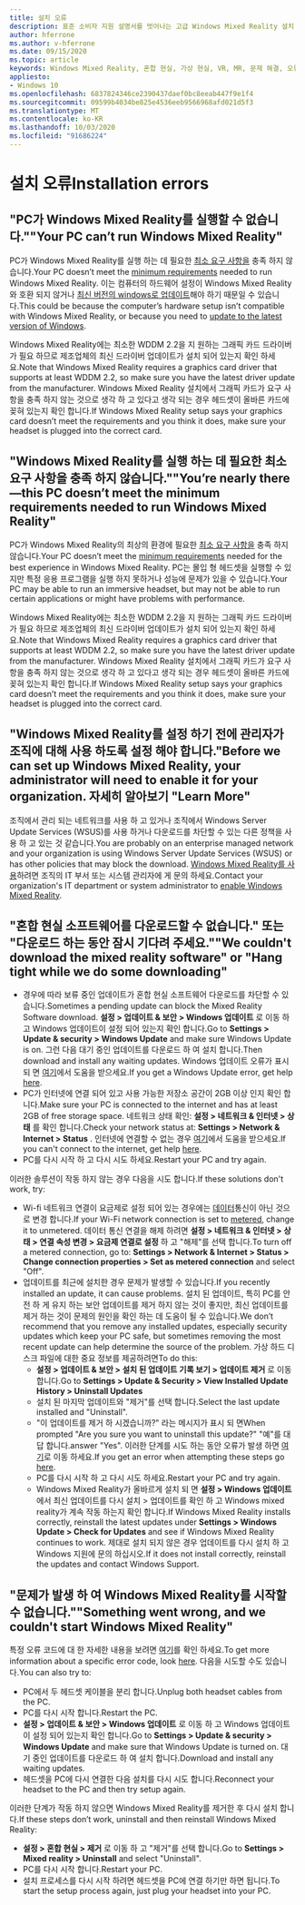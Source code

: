 ```yaml
---
title: 설치 오류
description: 표준 소비자 지원 설명서를 벗어나는 고급 Windows Mixed Reality 설치 오류 문제 해결
author: hferrone
ms.author: v-hferrone
ms.date: 09/15/2020
ms.topic: article
keywords: Windows Mixed Reality, 혼합 현실, 가상 현실, VR, MR, 문제 해결, 오류, 도움말, 지원, 설치
appliesto:
- Windows 10
ms.openlocfilehash: 6837824346ce2390437daef0bc8eeab447f9e1f4
ms.sourcegitcommit: 09599b4034be825e4536eeb9566968afd021d5f3
ms.translationtype: MT
ms.contentlocale: ko-KR
ms.lasthandoff: 10/03/2020
ms.locfileid: "91686224"
---
```

# <a name="installation-errors"></a><span data-ttu-id="afb73-104">설치 오류</span><span class="sxs-lookup"><span data-stu-id="afb73-104">Installation errors</span></span>

## <a name="your-pc-cant-run-windows-mixed-reality"></a><span data-ttu-id="afb73-105">"PC가 Windows Mixed Reality를 실행할 수 없습니다."</span><span class="sxs-lookup"><span data-stu-id="afb73-105">"Your PC can’t run Windows Mixed Reality"</span></span>

<span data-ttu-id="afb73-106">PC가 Windows Mixed Reality를 실행 하는 데 필요한 [최소 요구 사항을](https://support.microsoft.com/en-us/help/4039260/windows-10-mixed-reality-pc-hardware-guidelines) 충족 하지 않습니다.</span><span class="sxs-lookup"><span data-stu-id="afb73-106">Your PC doesn’t meet the [minimum requirements](https://support.microsoft.com/en-us/help/4039260/windows-10-mixed-reality-pc-hardware-guidelines) needed to run Windows Mixed Reality.</span></span> <span data-ttu-id="afb73-107">이는 컴퓨터의 하드웨어 설정이 Windows Mixed Reality와 호환 되지 않거나 [최신 버전의 windows로 업데이트](https://support.microsoft.com/en-us/help/12373/windows-update-faq)해야 하기 때문일 수 있습니다.</span><span class="sxs-lookup"><span data-stu-id="afb73-107">This could be because the computer’s hardware setup isn’t compatible with Windows Mixed Reality, or because you need to [update to the latest version of Windows](https://support.microsoft.com/en-us/help/12373/windows-update-faq).</span></span> 

<span data-ttu-id="afb73-108">Windows Mixed Reality에는 최소한 WDDM 2.2을 지 원하는 그래픽 카드 드라이버가 필요 하므로 제조업체의 최신 드라이버 업데이트가 설치 되어 있는지 확인 하세요.</span><span class="sxs-lookup"><span data-stu-id="afb73-108">Note that Windows Mixed Reality requires a graphics card driver that supports at least WDDM 2.2, so make sure you have the latest driver update from the manufacturer.</span></span> <span data-ttu-id="afb73-109">Windows Mixed Reality 설치에서 그래픽 카드가 요구 사항을 충족 하지 않는 것으로 생각 하 고 있다고 생각 되는 경우 헤드셋이 올바른 카드에 꽂혀 있는지 확인 합니다.</span><span class="sxs-lookup"><span data-stu-id="afb73-109">If Windows Mixed Reality setup says your graphics card doesn’t meet the requirements and you think it does, make sure your headset is plugged into the correct card.</span></span>

## <a name="youre-nearly-therethis-pc-doesnt-meet-the-minimum-requirements-needed-to-run-windows-mixed-reality"></a><span data-ttu-id="afb73-110">"Windows Mixed Reality를 실행 하는 데 필요한 최소 요구 사항을 충족 하지 않습니다."</span><span class="sxs-lookup"><span data-stu-id="afb73-110">"You’re nearly there—this PC doesn’t meet the minimum requirements needed to run Windows Mixed Reality"</span></span>

<span data-ttu-id="afb73-111">PC가 Windows Mixed Reality의 최상의 환경에 필요한 [최소 요구 사항을](https://support.microsoft.com/en-us/help/4039260/windows-10-mixed-reality-pc-hardware-guidelines) 충족 하지 않습니다.</span><span class="sxs-lookup"><span data-stu-id="afb73-111">Your PC doesn’t meet the [minimum requirements](https://support.microsoft.com/en-us/help/4039260/windows-10-mixed-reality-pc-hardware-guidelines) needed for the best experience in Windows Mixed Reality.</span></span> <span data-ttu-id="afb73-112">PC는 몰입 형 헤드셋을 실행할 수 있지만 특정 응용 프로그램을 실행 하지 못하거나 성능에 문제가 있을 수 있습니다.</span><span class="sxs-lookup"><span data-stu-id="afb73-112">Your PC may be able to run an immersive headset, but may not be able to run certain applications or might have problems with performance.</span></span>

<span data-ttu-id="afb73-113">Windows Mixed Reality에는 최소한 WDDM 2.2을 지 원하는 그래픽 카드 드라이버가 필요 하므로 제조업체의 최신 드라이버 업데이트가 설치 되어 있는지 확인 하세요.</span><span class="sxs-lookup"><span data-stu-id="afb73-113">Note that Windows Mixed Reality requires a graphics card driver that supports at least WDDM 2.2, so make sure you have the latest driver update from the manufacturer.</span></span> <span data-ttu-id="afb73-114">Windows Mixed Reality 설치에서 그래픽 카드가 요구 사항을 충족 하지 않는 것으로 생각 하 고 있다고 생각 되는 경우 헤드셋이 올바른 카드에 꽂혀 있는지 확인 합니다.</span><span class="sxs-lookup"><span data-stu-id="afb73-114">If Windows Mixed Reality setup says your graphics card doesn’t meet the requirements and you think it does, make sure your headset is plugged into the correct card.</span></span>

## <a name="before-we-can-set-up-windows-mixed-reality-your-administrator-will-need-to-enable-it-for-your-organization-learn-more"></a><span data-ttu-id="afb73-115">"Windows Mixed Reality를 설정 하기 전에 관리자가 조직에 대해 사용 하도록 설정 해야 합니다.</span><span class="sxs-lookup"><span data-stu-id="afb73-115">"Before we can set up Windows Mixed Reality, your administrator will need to enable it for your organization.</span></span> <span data-ttu-id="afb73-116">자세히 알아보기 "</span><span class="sxs-lookup"><span data-stu-id="afb73-116">Learn More"</span></span>

<span data-ttu-id="afb73-117">조직에서 관리 되는 네트워크를 사용 하 고 있거나 조직에서 Windows Server Update Services (WSUS)를 사용 하거나 다운로드를 차단할 수 있는 다른 정책을 사용 하 고 있는 것 같습니다.</span><span class="sxs-lookup"><span data-stu-id="afb73-117">You are probably on an enterprise managed network and your organization is using Windows Server Update Services (WSUS) or has other policies that may block the download.</span></span> <span data-ttu-id="afb73-118">[Windows Mixed Reality를 사용](https://docs.microsoft.com/windows/application-management/manage-windows-mixed-reality#enable)하려면 조직의 IT 부서 또는 시스템 관리자에 게 문의 하세요.</span><span class="sxs-lookup"><span data-stu-id="afb73-118">Contact your organization's IT department or system administrator to [enable Windows Mixed Reality](https://docs.microsoft.com/windows/application-management/manage-windows-mixed-reality#enable).</span></span>

## <a name="we-couldnt-download-the-mixed-reality-software-or-hang-tight-while-we-do-some-downloading"></a><span data-ttu-id="afb73-119">"혼합 현실 소프트웨어를 다운로드할 수 없습니다." 또는 "다운로드 하는 동안 잠시 기다려 주세요."</span><span class="sxs-lookup"><span data-stu-id="afb73-119">"We couldn't download the mixed reality software" or "Hang tight while we do some downloading"</span></span>

* <span data-ttu-id="afb73-120">경우에 따라 보류 중인 업데이트가 혼합 현실 소프트웨어 다운로드를 차단할 수 있습니다.</span><span class="sxs-lookup"><span data-stu-id="afb73-120">Sometimes a pending update can block the Mixed Reality Software download.</span></span> <span data-ttu-id="afb73-121">**설정 > 업데이트 & 보안 > Windows 업데이트** 로 이동 하 고 Windows 업데이트이 설정 되어 있는지 확인 합니다.</span><span class="sxs-lookup"><span data-stu-id="afb73-121">Go to **Settings > Update & security > Windows Update** and make sure Windows Update is on.</span></span> <span data-ttu-id="afb73-122">그런 다음 대기 중인 업데이트를 다운로드 하 여 설치 합니다.</span><span class="sxs-lookup"><span data-stu-id="afb73-122">Then download and install any waiting updates.</span></span> <span data-ttu-id="afb73-123">Windows 업데이트 오류가 표시 되 면 [여기](https://support.microsoft.com/en-us/help/10164/fix-windows-update-errors)에서 도움을 받으세요.</span><span class="sxs-lookup"><span data-stu-id="afb73-123">If you get a Windows Update error, get help [here](https://support.microsoft.com/en-us/help/10164/fix-windows-update-errors).</span></span>
* <span data-ttu-id="afb73-124">PC가 인터넷에 연결 되어 있고 사용 가능한 저장소 공간이 2GB 이상 인지 확인 합니다.</span><span class="sxs-lookup"><span data-stu-id="afb73-124">Make sure your PC is connected to the internet and has at least 2GB of free storage space.</span></span> <span data-ttu-id="afb73-125">네트워크 상태 확인: **설정 > 네트워크 & 인터넷 > 상태** 를 확인 합니다.</span><span class="sxs-lookup"><span data-stu-id="afb73-125">Check your network status at: **Settings > Network & Internet > Status** .</span></span> <span data-ttu-id="afb73-126">인터넷에 연결할 수 없는 경우 [여기](https://support.microsoft.com/en-us/help/10741/windows-10-fix-network-connection-issues)에서 도움을 받으세요.</span><span class="sxs-lookup"><span data-stu-id="afb73-126">If you can't connect to the internet, get help [here](https://support.microsoft.com/en-us/help/10741/windows-10-fix-network-connection-issues).</span></span>  
* <span data-ttu-id="afb73-127">PC를 다시 시작 하 고 다시 시도 하세요.</span><span class="sxs-lookup"><span data-stu-id="afb73-127">Restart your PC and try again.</span></span> 

<span data-ttu-id="afb73-128">이러한 솔루션이 작동 하지 않는 경우 다음을 시도 합니다.</span><span class="sxs-lookup"><span data-stu-id="afb73-128">If these solutions don't work, try:</span></span>
* <span data-ttu-id="afb73-129">Wi-fi 네트워크 연결이 요금제로 설정 되어 있는 경우에는 [데이터](https://support.microsoft.com/en-us/help/17452/windows-metered-internet-connections-faq)통신이 아닌 것으로 변경 합니다.</span><span class="sxs-lookup"><span data-stu-id="afb73-129">If your Wi-Fi network connection is set to [metered](https://support.microsoft.com/en-us/help/17452/windows-metered-internet-connections-faq), change it to unmetered.</span></span> <span data-ttu-id="afb73-130">데이터 통신 연결을 해제 하려면 **설정 > 네트워크 & 인터넷 > 상태 > 연결 속성 변경 > 요금제 연결로 설정** 하 고 "해제"를 선택 합니다.</span><span class="sxs-lookup"><span data-stu-id="afb73-130">To turn off a metered connection, go to: **Settings > Network & Internet > Status > Change connection properties > Set as metered connection** and select "Off".</span></span>  
* <span data-ttu-id="afb73-131">업데이트를 최근에 설치한 경우 문제가 발생할 수 있습니다.</span><span class="sxs-lookup"><span data-stu-id="afb73-131">If you recently installed an update, it can cause problems.</span></span> <span data-ttu-id="afb73-132">설치 된 업데이트, 특히 PC를 안전 하 게 유지 하는 보안 업데이트를 제거 하지 않는 것이 좋지만, 최신 업데이트를 제거 하는 것이 문제의 원인을 확인 하는 데 도움이 될 수 있습니다.</span><span class="sxs-lookup"><span data-stu-id="afb73-132">We don’t recommend that you remove any installed updates, especially security updates which keep your PC safe, but sometimes removing the most recent update can help determine the source of the problem.</span></span> <span data-ttu-id="afb73-133">가상 하드 디스크 파일에 대한 중요 정보를 제공하려면</span><span class="sxs-lookup"><span data-stu-id="afb73-133">To do this:</span></span> 
    * <span data-ttu-id="afb73-134">**설정 > 업데이트 & 보안 > 설치 된 업데이트 기록 보기 > 업데이트 제거** 로 이동 합니다.</span><span class="sxs-lookup"><span data-stu-id="afb73-134">Go to **Settings > Update & Security > View Installed Update History > Uninstall Updates**</span></span>
    * <span data-ttu-id="afb73-135">설치 된 마지막 업데이트와 "제거"를 선택 합니다.</span><span class="sxs-lookup"><span data-stu-id="afb73-135">Select the last update installed and "Uninstall".</span></span>
    * <span data-ttu-id="afb73-136">"이 업데이트를 제거 하 시겠습니까?" 라는 메시지가 표시 되 면</span><span class="sxs-lookup"><span data-stu-id="afb73-136">When prompted "Are you sure you want to uninstall this update?"</span></span> <span data-ttu-id="afb73-137">"예"를 대답 합니다.</span><span class="sxs-lookup"><span data-stu-id="afb73-137">answer "Yes".</span></span> <span data-ttu-id="afb73-138">이러한 단계를 시도 하는 동안 오류가 발생 하면 [여기](https://support.microsoft.com/en-us/help/10164/fix-windows-update-errors)로 이동 하세요.</span><span class="sxs-lookup"><span data-stu-id="afb73-138">If you get an error when attempting these steps go [here](https://support.microsoft.com/en-us/help/10164/fix-windows-update-errors).</span></span> 
    * <span data-ttu-id="afb73-139">PC를 다시 시작 하 고 다시 시도 하세요.</span><span class="sxs-lookup"><span data-stu-id="afb73-139">Restart your PC and try again.</span></span> 
    * <span data-ttu-id="afb73-140">Windows Mixed Reality가 올바르게 설치 되 면 **설정 > Windows 업데이트** 에서 최신 업데이트를 다시 설치 > 업데이트를 확인 하 고 Windows mixed reality가 계속 작동 하는지 확인 합니다.</span><span class="sxs-lookup"><span data-stu-id="afb73-140">If Windows Mixed Reality installs correctly, reinstall the latest updates under **Settings > Windows Update > Check for Updates** and see if Windows Mixed Reality continues to work.</span></span> <span data-ttu-id="afb73-141">제대로 설치 되지 않은 경우 업데이트를 다시 설치 하 고 Windows 지원에 문의 하십시오.</span><span class="sxs-lookup"><span data-stu-id="afb73-141">If it does not install correctly, reinstall the updates and contact Windows Support.</span></span> 

## <a name="something-went-wrong-and-we-couldnt-start-windows-mixed-reality"></a><span data-ttu-id="afb73-142">"문제가 발생 하 여 Windows Mixed Reality를 시작할 수 없습니다."</span><span class="sxs-lookup"><span data-stu-id="afb73-142">"Something went wrong, and we couldn't start Windows Mixed Reality"</span></span>
<span data-ttu-id="afb73-143">특정 오류 코드에 대 한 자세한 내용을 보려면 [여기](error-codes.md)를 확인 하세요.</span><span class="sxs-lookup"><span data-stu-id="afb73-143">To get more information about a specific error code, look [here](error-codes.md).</span></span> <span data-ttu-id="afb73-144">다음을 시도할 수도 있습니다.</span><span class="sxs-lookup"><span data-stu-id="afb73-144">You can also try to:</span></span>

* <span data-ttu-id="afb73-145">PC에서 두 헤드셋 케이블을 분리 합니다.</span><span class="sxs-lookup"><span data-stu-id="afb73-145">Unplug both headset cables from the PC.</span></span>
* <span data-ttu-id="afb73-146">PC를 다시 시작 합니다.</span><span class="sxs-lookup"><span data-stu-id="afb73-146">Restart the PC.</span></span>
* <span data-ttu-id="afb73-147">**설정 > 업데이트 & 보안 > Windows 업데이트** 로 이동 하 고 Windows 업데이트이 설정 되어 있는지 확인 합니다.</span><span class="sxs-lookup"><span data-stu-id="afb73-147">Go to **Settings > Update & security > Windows Update** and make sure that Windows Update is turned on.</span></span> <span data-ttu-id="afb73-148">대기 중인 업데이트를 다운로드 하 여 설치 합니다.</span><span class="sxs-lookup"><span data-stu-id="afb73-148">Download and install any waiting updates.</span></span>
* <span data-ttu-id="afb73-149">헤드셋을 PC에 다시 연결한 다음 설치를 다시 시도 합니다.</span><span class="sxs-lookup"><span data-stu-id="afb73-149">Reconnect your headset to the PC and then try setup again.</span></span>

<span data-ttu-id="afb73-150">이러한 단계가 작동 하지 않으면 Windows Mixed Reality를 제거한 후 다시 설치 합니다.</span><span class="sxs-lookup"><span data-stu-id="afb73-150">If these steps don’t work, uninstall and then reinstall Windows Mixed Reality:</span></span>
* <span data-ttu-id="afb73-151">**설정 > 혼합 현실 > 제거** 로 이동 하 고 "제거"를 선택 합니다.</span><span class="sxs-lookup"><span data-stu-id="afb73-151">Go to **Settings > Mixed reality > Uninstall** and select "Uninstall".</span></span> 
* <span data-ttu-id="afb73-152">PC를 다시 시작 합니다.</span><span class="sxs-lookup"><span data-stu-id="afb73-152">Restart your PC.</span></span> 
* <span data-ttu-id="afb73-153">설치 프로세스를 다시 시작 하려면 헤드셋을 PC에 연결 하기만 하면 됩니다.</span><span class="sxs-lookup"><span data-stu-id="afb73-153">To start the setup process again, just plug your headset into your PC.</span></span>
